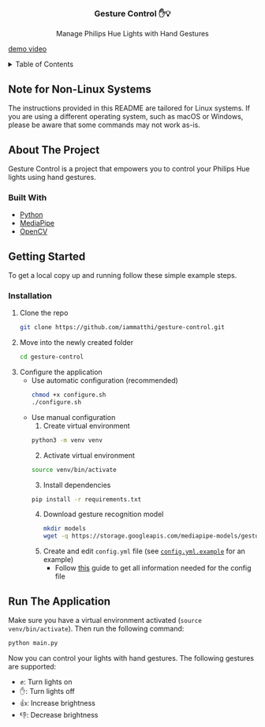 <!-- PROJECT LOGO -->
<br />
<div align="center">
  <h3 align="center">Gesture Control ✋💡</h3>

  <p align="center">
    Manage Philips Hue Lights with Hand Gestures
  </p>
</div>

[demo video](https://github.com/iammatthi/gesture-control/assets/40419916/75b0fd30-4c77-4c47-8ef6-3f55a4e72950)

<!-- TABLE OF CONTENTS -->
<details>
  <summary>Table of Contents</summary>
  <ol>
    <li><a href="#note-for-non-linux-systems">Note for Non-Linux Systems</a></li>  
    <li>
      <a href="#about-the-project">About The Project</a>
      <ul>
        <li><a href="#built-with">Built With</a></li>
      </ul>
    </li>
    <li>
      <a href="#getting-started">Getting Started</a>
      <ul>
        <li><a href="#installation">Installation</a></li>
      </ul>
    </li>
    <li><a href="#run-the-application">Run The Application</a></li>  
  </ol>
</details>

<!-- ABOUT THE PROJECT -->

## Note for Non-Linux Systems

The instructions provided in this README are tailored for Linux systems. If you are using a different operating system, such as macOS or Windows, please be aware that some commands may not work as-is.

## About The Project

Gesture Control is a project that empowers you to control your Philips Hue lights using hand gestures. 


### Built With

- [Python](https://www.python.org/)
- [MediaPipe](https://developers.google.com/mediapipe)
- [OpenCV](https://opencv.org/)

<!-- GETTING STARTED -->

## Getting Started

To get a local copy up and running follow these simple example steps.

### Installation

1. Clone the repo
   ```sh
   git clone https://github.com/iammatthi/gesture-control.git
   ```
2. Move into the newly created folder
   ```sh
   cd gesture-control
   ```
3. Configure the application
    - Use automatic configuration (recommended)
        ```sh
        chmod +x configure.sh
        ./configure.sh
        ```
    - Use manual configuration
        1. Create virtual environment
        ```sh
        python3 -m venv venv
        ```
        2. Activate virtual environment
        ```sh
        source venv/bin/activate
        ```
        3. Install dependencies
        ```sh
        pip install -r requirements.txt
        ```
        4. Download gesture recognition model
            ```sh
            mkdir models
            wget -q https://storage.googleapis.com/mediapipe-models/gesture_recognizer/gesture_recognizer/float16/1/gesture_recognizer.task -O models/gesture_recognizer.task
            ```
        5. Create and edit `config.yml` file (see [`config.yml.example`](config.yml.example) for an example)
            - Follow [this](https://developers.meethue.com/develop/get-started-2/) guide to get all information needed for the config file

<!-- USAGE EXAMPLES -->

## Run The Application
Make sure you have a virtual environment activated (`source venv/bin/activate`). Then run the following command:
```bash
python main.py
```

Now you can control your lights with hand gestures. The following gestures are supported:
- ✊: Turn lights on
- ✋: Turn lights off
- 👍: Increase brightness
- 👎: Decrease brightness
